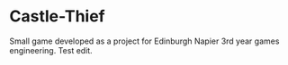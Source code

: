 # Castle-Thief
Small game developed as a project for Edinburgh Napier 3rd year games engineering.
Test edit.
